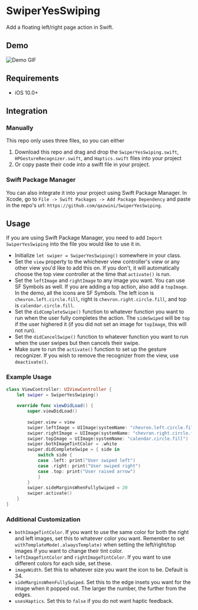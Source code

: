 # SwiperYesSwiping

Add a floating left/right page action in Swift.

## Demo

![Demo GIF](https://user-images.githubusercontent.com/42902912/92921212-a5add900-f401-11ea-942c-8fcaddfae523.gif)


## Requirements

- iOS 10.0+


## Integration

### Manually

This repo only uses three files, so you can either
1. Download this repo and drag and drop the `SwiperYesSwiping.swift`, `HPGestureRecognizer.swift`, and `Haptics.swift` files into your project
2. Or copy paste their code into a swift file in your project.

### Swift Package Manager

You can also integrate it into your project using Swift Package Manager.
In Xcode, go to `File -> Swift Packages -> Add Package Dependency` and paste in the repo's url: `https://github.com/qazwini/SwiperYesSwiping`.


## Usage

If you are using Swift Package Manager, you need to add `Import SwiperYesSwiping` into the file you would like to use it in. 

- Initialize `let swiper = SwiperYesSwiping()` somewhere in your class.
- Set the `view` property to the whichever view controller's view or any other view you'd like to add this on. If you don't, it will automatically choose the top view controller at the time that `activate()` is run.
- Set the `leftImage` and `rightImage` to any image you want. You can use SF Symbols as well. If you are adding a top action, also add a `topImage`. In the demo, all the icons are SF Symbols. The left icon is `chevron.left.circle.fill`, right is `chevron.right.circle.fill`, and top is `calendar.circle.fill`.
- Set the `didCompleteSwipe()` function to whatever function you want to run when the user fully completes the action. The `sideSwiped` will be `top` if the user highered it (if you did not set an image for `topImage`, this will not run).
- Set the `didCancelSwipe()` function to whatever function you want to run when the user swipes but then cancels their swipe.
- Make sure to run the `activate()` function to set up the gesture recognizer. If you wish to remove the recognizer from the view, use `deactivate()`.

### Example Usage

```swift
class ViewController: UIViewController {
    let swiper = SwiperYesSwiping()
    
    override func viewDidLoad() {
        super.viewDidLoad()
        
        swiper.view = view
        swiper.leftImage = UIImage(systemName: "chevron.left.circle.fill")
        swiper.rightImage = UIImage(systemName: "chevron.right.circle.fill")
        swiper.topImage = UIImage(systemName: "calendar.circle.fill")
        swiper.bothImageTintColor = .white
        swiper.didCompleteSwipe = { side in
            switch side {
            case .left: print("User swiped left")
            case .right: print("User swiped right")
            case .top: print("User raised arrow")
            }
        }
        swiper.sideMarginsWhenFullySwiped = 20
        swiper.activate()
    }
}
```

### Additional Customization

- `bothImageTintColor`. If you want to use the same color for both the right and left images, set this to whatever color you want. Remember to set `withTemplateMode(.alwaysTemplate)` when setting the left/right/top images if you want to change their tint color.
- `leftImageTintColor` and `rightImageTintColor`. If you want to use different colors for each side, set these.
- `imageWidth`. Set this to whatever size you want the icon to be. Default is 34.
- `sideMarginsWhenFullySwiped`. Set this to the edge insets you want for the image when it popped out. The larger the number, the further from the edges.
- `usesHaptics`. Set this to `false` if you do not want haptic feedback.
